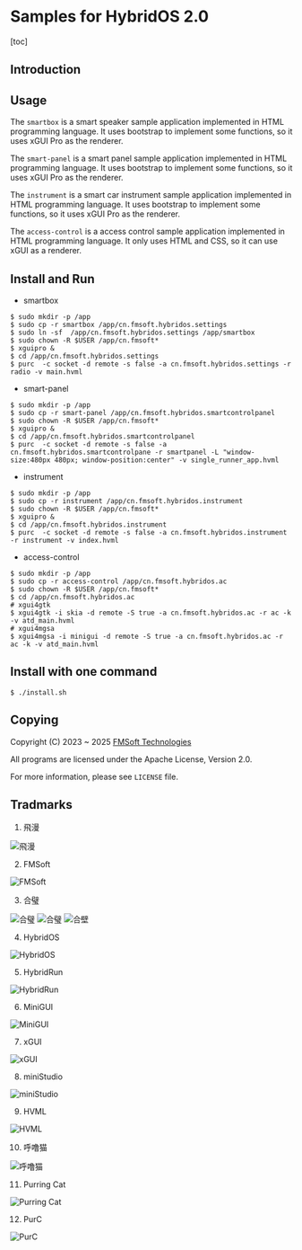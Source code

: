 # Samples for HybridOS 2.0

[toc]

## Introduction

## Usage

The `smartbox` is a smart speaker sample application implemented in HTML programming language.
  It uses bootstrap to implement some functions, so it uses xGUI Pro as the renderer.

The `smart-panel` is a smart panel sample application implemented in HTML programming language.
  It uses bootstrap to implement some functions, so it uses xGUI Pro as the renderer.

The `instrument` is a smart car instrument sample application implemented in HTML programming language.
  It uses bootstrap to implement some functions, so it uses xGUI Pro as the renderer.

The `access-control` is a access control sample application implemented in HTML programming language.
  It only uses HTML and CSS, so it can use xGUI as a renderer.

## Install and Run

* smartbox

```SHELL
$ sudo mkdir -p /app
$ sudo cp -r smartbox /app/cn.fmsoft.hybridos.settings
$ sudo ln -sf  /app/cn.fmsoft.hybridos.settings /app/smartbox
$ sudo chown -R $USER /app/cn.fmsoft*
$ xguipro &
$ cd /app/cn.fmsoft.hybridos.settings
$ purc  -c socket -d remote -s false -a cn.fmsoft.hybridos.settings -r radio -v main.hvml
```

* smart-panel

```SHELL
$ sudo mkdir -p /app
$ sudo cp -r smart-panel /app/cn.fmsoft.hybridos.smartcontrolpanel
$ sudo chown -R $USER /app/cn.fmsoft*
$ xguipro &
$ cd /app/cn.fmsoft.hybridos.smartcontrolpanel
$ purc  -c socket -d remote -s false -a cn.fmsoft.hybridos.smartcontrolpane -r smartpanel -L "window-size:480px 480px; window-position:center" -v single_runner_app.hvml
```

* instrument

```SHELL
$ sudo mkdir -p /app
$ sudo cp -r instrument /app/cn.fmsoft.hybridos.instrument
$ sudo chown -R $USER /app/cn.fmsoft*
$ xguipro &
$ cd /app/cn.fmsoft.hybridos.instrument
$ purc  -c socket -d remote -s false -a cn.fmsoft.hybridos.instrument -r instrument -v index.hvml
```

* access-control

```SHELL
$ sudo mkdir -p /app
$ sudo cp -r access-control /app/cn.fmsoft.hybridos.ac
$ sudo chown -R $USER /app/cn.fmsoft*
$ cd /app/cn.fmsoft.hybridos.ac
# xgui4gtk
$ xgui4gtk -i skia -d remote -S true -a cn.fmsoft.hybridos.ac -r ac -k -v atd_main.hvml
# xgui4mgsa
$ xgui4mgsa -i minigui -d remote -S true -a cn.fmsoft.hybridos.ac -r ac -k -v atd_main.hvml
```

## Install with one command

```SHELL
$ ./install.sh
```

## Copying

Copyright (C) 2023 ~ 2025 [FMSoft Technologies]

All programs are licensed under the Apache License, Version 2.0.

For more information, please see `LICENSE` file.

## Tradmarks

1) 飛漫

![飛漫](https://www.fmsoft.cn/application/files/cache/thumbnails/87f47bb9aeef9d6ecd8e2ffa2f0e2cb6.jpg)

2) FMSoft

![FMSoft](https://www.fmsoft.cn/application/files/cache/thumbnails/44a50f4b2a07e2aef4140a23d33f164e.jpg)

3) 合璧

![合璧](https://www.fmsoft.cn/application/files/4716/1180/1904/256132.jpg)
![合璧](https://www.fmsoft.cn/application/files/cache/thumbnails/9c57dee9df8a6d93de1c6f3abe784229.jpg)
![合壁](https://www.fmsoft.cn/application/files/cache/thumbnails/f59f58830eccd57e931f3cb61c4330ed.jpg)

4) HybridOS

![HybridOS](https://www.fmsoft.cn/application/files/cache/thumbnails/5a85507f3d48cbfd0fad645b4a6622ad.jpg)

5) HybridRun

![HybridRun](https://www.fmsoft.cn/application/files/cache/thumbnails/84934542340ed662ef99963a14cf31c0.jpg)

6) MiniGUI

![MiniGUI](https://www.fmsoft.cn/application/files/cache/thumbnails/54e87b0c49d659be3380e207922fff63.jpg)

7) xGUI

![xGUI](https://www.fmsoft.cn/application/files/cache/thumbnails/7fbcb150d7d0747e702fd2d63f20017e.jpg)

8) miniStudio

![miniStudio](https://www.fmsoft.cn/application/files/cache/thumbnails/82c3be63f19c587c489deb928111bfe2.jpg)

9) HVML

![HVML](https://www.fmsoft.cn/application/files/8116/1931/8777/HVML256132.jpg)

10) 呼噜猫

![呼噜猫](https://www.fmsoft.cn/application/files/8416/1931/8781/256132.jpg)

11) Purring Cat

![Purring Cat](https://www.fmsoft.cn/application/files/2816/1931/9258/PurringCat256132.jpg)

12) PurC

![PurC](https://www.fmsoft.cn/application/files/5716/2813/0470/PurC256132.jpg)

[Beijing FMSoft Technologies Co., Ltd.]: https://www.fmsoft.cn
[FMSoft Technologies]: https://www.fmsoft.cn
[FMSoft]: https://www.fmsoft.cn
[HybridOS Official Site]: https://hybridos.fmsoft.cn
[HybridOS]: https://hybridos.fmsoft.cn

[HVML]: https://github.com/HVML
[Vincent Wei]: https://github.com/VincentWei
[MiniGUI]: https://github.com/VincentWei/minigui

